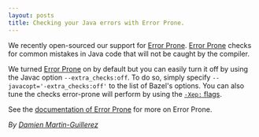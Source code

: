 ```yaml
---
layout: posts
title: Checking your Java errors with Error Prone.
---
```


We recently open-sourced our support for [Error Prone](http://errorprone.info).
[Error Prone](http://errorprone.info) checks for common mistakes in Java code
that will not be caught by the compiler.

We turned [Error Prone](http://errorprone.info) on by default but you can
easily turn it off by using the Javac option `--extra_checks:off`. To do so,
simply specify `--javacopt='-extra_checks:off'` to the list of Bazel's options.
You can also tune the checks error-prone will perform by using the
[`-Xep:` flags](http://errorprone.info/docs/flags).

See the [documentation of Error Prone](http://errorprone.info/docs/installation) for more
on Error Prone.

*By [Damien Martin-Guillerez](https://github.com/damienmg)*
